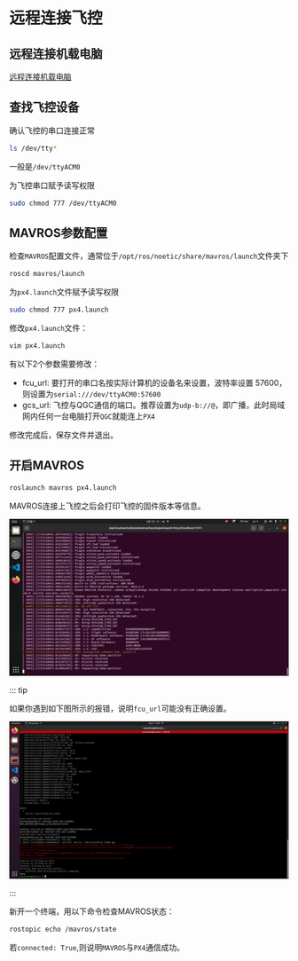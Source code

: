 # 远程连接飞控

## 远程连接机载电脑

[远程连接机载电脑](./4-1-1%20远程连接机载电脑.md)

## 查找飞控设备

确认飞控的串口连接正常

```sh
ls /dev/tty*
```

一般是`/dev/ttyACM0`

为飞控串口赋予读写权限

```sh
sudo chmod 777 /dev/ttyACM0
```

## MAVROS参数配置

检查`MAVROS`配置文件，通常位于`/opt/ros/noetic/share/mavros/launch`文件夹下

```sh
roscd mavros/launch
```

为`px4.launch`文件赋予读写权限

```sh
sudo chmod 777 px4.launch
```

修改`px4.launch`文件：

```sh
vim px4.launch
```

有以下2个参数需要修改：

- fcu_url: 要打开的串口名按实际计算机的设备名来设置，波特率设置 57600，则设置为`serial:///dev/ttyACM0:57600`
- gcs_url: 飞控与QGC通信的端口。推荐设置为`udp-b://@`，即广播，此时局域网内任何一台电脑打开`QGC`就能连上`PX4`

修改完成后，保存文件并退出。

## 开启MAVROS

```sh
roslaunch mavros px4.launch
```

MAVROS连接上飞控之后会打印飞控的固件版本等信息。

![](./assets/image.png)

::: tip

如果你遇到如下图所示的报错，说明`fcu_url`可能没有正确设置。

![](./assets/Ubuntu-2024-09-06-10-00-33.png)

:::

新开一个终端，用以下命令检查MAVROS状态：

```sh
rostopic echo /mavros/state
```

若`connected: True`,则说明`MAVROS`与`PX4`通信成功。
